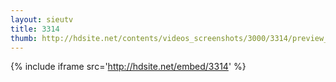 ```yaml
---
layout: sieutv
title: 3314
thumb: http://hdsite.net/contents/videos_screenshots/3000/3314/preview_360p.mp4.jpg
---
```

{% include iframe src='http://hdsite.net/embed/3314' %}
 
